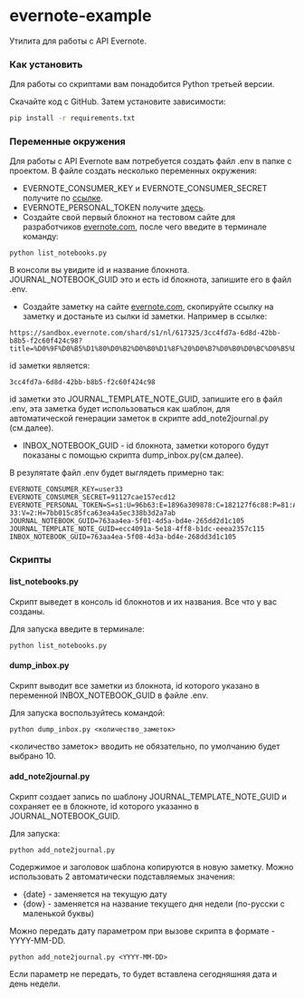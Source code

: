 # evernote-example
Утилита для работы с API Evernote.
### Как установить

Для работы со скриптами вам понадобится Python третьей версии.

Скачайте код с GitHub. Затем установите зависимости:

```sh
pip install -r requirements.txt
```
### Переменные окружения
Для работы с API Evernote вам потребуется создать файл .env в папке с проектом.
В файле создать несколько переменных окружения:
* EVERNOTE_CONSUMER_KEY и EVERNOTE_CONSUMER_SECRET получите по [ссылке](https://dev.evernote.com/doc/).
* EVERNOTE_PERSONAL_TOKEN получите [здесь](https://dev.evernote.com/get-token/).
* Создайте свой первый блокнот на тестовом сайте для разработчиков [evernote.com](https://sandbox.evernote.com/), после чего введите в терминале команду:
```
python list_notebooks.py
```
В консоли вы увидите id и название блокнота. JOURNAL_NOTEBOOK_GUID это и есть id блокнота, запишите его в файл .env.
* Создайте заметку на сайте [evernote.com](https://sandbox.evernote.com/), скопируйте ссылку на заметку и достаньте из сылки id заметки. Например в ссылке:
```
https://sandbox.evernote.com/shard/s1/nl/617325/3cc4fd7a-6d8d-42bb-b8b5-f2c60f424c98?title=%D0%9F%D0%B5%D1%80%D0%B2%D0%B0%D1%8F%20%D0%B7%D0%B0%D0%BC%D0%B5%D1%82%D0%BA%D0%B0
```
id заметки является:
```
3cc4fd7a-6d8d-42bb-b8b5-f2c60f424c98
```
id заметки это JOURNAL_TEMPLATE_NOTE_GUID, запишите его в файл .env, эта заметка будет использоваться как шаблон, для автоматической генерации заметок в скрипте add_note2journal.py (см.далее).
* INBOX_NOTEBOOK_GUID - id блокнота, заметки которого будут показаны с помощью скрипта dump_inbox.py(см.далее).

В резулятате файл .env будет выглядеть примерно так:
```
EVERNOTE_CONSUMER_KEY=user33
EVERNOTE_CONSUMER_SECRET=91127cae157ecd12
EVERNOTE_PERSONAL_TOKEN=S=s1:U=96b63:E=1896a309878:C=182127f6c88:P=81:A=evgen-33:V=2:H=7bb015c85fca63ea4a5ec338b3d2a7ab
JOURNAL_NOTEBOOK_GUID=763aa4ea-5f01-4d5a-bd4e-265dd2d1c105
JOURNAL_TEMPLATE_NOTE_GUID=ecc4091a-5e18-4ff8-b1dc-eeea2357c115
INBOX_NOTEBOOK_GUID=763aa4ea-5f08-4d3a-bd4e-268dd3d1c105
```
### Скрипты
#### list_notebooks.py
Скрипт выведет в консоль id блокнотов и их названия. Все что у вас созданы.

Для запуска введите в терминале:
```
python list_notebooks.py
```
#### dump_inbox.py
Скрипт выводит все заметки из блокнота, id которого указано в переменной INBOX_NOTEBOOK_GUID в файле .env.

Для запуска воспользуйтесь командой:
```
python dump_inbox.py <количество_заметок>
```
<количество заметок> вводить не обязательно, по умолчанию будет выбрано 10.

#### add_note2journal.py
Скрипт создает запись по шаблону JOURNAL_TEMPLATE_NOTE_GUID и сохраняет ее в блокноте, id которого указанно в JOURNAL_NOTEBOOK_GUID.

Для запуска:
```
python add_note2journal.py
```
Содержимое и заголовок шаблона копируются в новую заметку. Можно использовать 2 автоматически подставляемых значения:
* {date} - заменяется на текущую дату
* {dow} - заменяется на название текущего дня недели (по-русски с маленькой буквы)

Можно передать дату параметром при вызове скрипта в формате - YYYY-MM-DD.
```
python add_note2journal.py <YYYY-MM-DD>
```
Если параметр не передать, то будет вставлена сегодняшняя дата и день недели.
